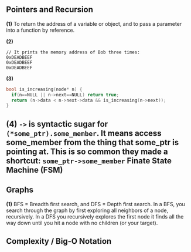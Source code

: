 Pointers and Recursion
----------------------

**(1)** To return the address of a variable or object, and to pass a parameter into a function by reference.

**(2)** 
```
// It prints the memory address of Bob three times:
0xDEADBEEF
0xDEADBEEF
0xDEADBEEF
```
**(3)**
```C++
bool is_increasing(node* n) {
  if(n==NULL || n->next==NULL) return true;
  return (n->data < n->next->data && is_increasing(n->next));
}
```
**(4)** ```->``` is syntactic sugar for ```(*some_ptr).some_member```.  It means access some_member from the thing that some_ptr is pointing at.  This is so common they made a shortcut: ```some_ptr->some_member```
Finate State Machine (FSM)
--------------------------

Graphs
------
**(1)** BFS = Breadth first search, and DFS = Depth first search.  In a BFS, you search through the graph by first exploring all neighbors of a node, recursively. In a DFS you recursively explores the first node it finds all the way down until you hit a node with no children (or your target).

Complexity / Big-O Notation
---------------------------
